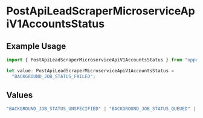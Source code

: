 # PostApiLeadScraperMicroserviceApiV1AccountsStatus

## Example Usage

```typescript
import { PostApiLeadScraperMicroserviceApiV1AccountsStatus } from "oppulence-backend-sdk/models/operations";

let value: PostApiLeadScraperMicroserviceApiV1AccountsStatus =
  "BACKGROUND_JOB_STATUS_FAILED";
```

## Values

```typescript
"BACKGROUND_JOB_STATUS_UNSPECIFIED" | "BACKGROUND_JOB_STATUS_QUEUED" | "BACKGROUND_JOB_STATUS_IN_PROGRESS" | "BACKGROUND_JOB_STATUS_COMPLETED" | "BACKGROUND_JOB_STATUS_FAILED" | "BACKGROUND_JOB_STATUS_CANCELLED" | "BACKGROUND_JOB_STATUS_TIMED_OUT"
```